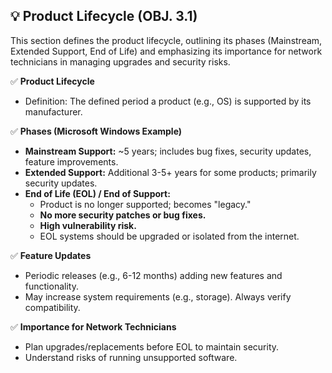 ## 💡 Product Lifecycle (OBJ. 3.1)
This section defines the product lifecycle, outlining its phases (Mainstream, Extended Support, End of Life) and emphasizing its importance for network technicians in managing upgrades and security risks.

✅ **Product Lifecycle**
- Definition: The defined period a product (e.g., OS) is supported by its manufacturer.

✅ **Phases (Microsoft Windows Example)**
- **Mainstream Support:** ~5 years; includes bug fixes, security updates, feature improvements.
- **Extended Support:** Additional 3-5+ years for some products; primarily security updates.
- **End of Life (EOL) / End of Support:**
  - Product is no longer supported; becomes "legacy."
  - **No more security patches or bug fixes.**
  - **High vulnerability risk.**
  - EOL systems should be upgraded or isolated from the internet.

✅ **Feature Updates**
- Periodic releases (e.g., 6-12 months) adding new features and functionality.
- May increase system requirements (e.g., storage). Always verify compatibility.

✅ **Importance for Network Technicians**
- Plan upgrades/replacements before EOL to maintain security.
- Understand risks of running unsupported software.